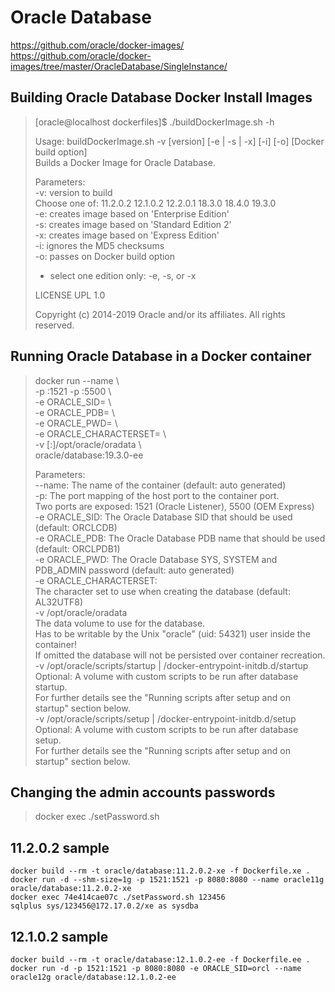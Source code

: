 # Oracle Database   
https://github.com/oracle/docker-images/   
https://github.com/oracle/docker-images/tree/master/OracleDatabase/SingleInstance/   
   
## Building Oracle Database Docker Install Images   
> [oracle@localhost dockerfiles]$ ./buildDockerImage.sh -h   
>    
> Usage: buildDockerImage.sh -v [version] [-e | -s | -x] [-i] [-o] [Docker build option]   
> Builds a Docker Image for Oracle Database.   
>    
> Parameters:   
>    -v: version to build   
>        Choose one of: 11.2.0.2  12.1.0.2  12.2.0.1  18.3.0  18.4.0  19.3.0   
>    -e: creates image based on 'Enterprise Edition'   
>    -s: creates image based on 'Standard Edition 2'   
>    -x: creates image based on 'Express Edition'   
>    -i: ignores the MD5 checksums   
>    -o: passes on Docker build option   
>    
> * select one edition only: -e, -s, or -x   
>    
> LICENSE UPL 1.0   
>    
> Copyright (c) 2014-2019 Oracle and/or its affiliates. All rights reserved.   
   
## Running Oracle Database in a Docker container   
> docker run --name <container name> \   
> -p <host port>:1521 -p <host port>:5500 \   
> -e ORACLE_SID=<your SID> \   
> -e ORACLE_PDB=<your PDB name> \   
> -e ORACLE_PWD=<your database passwords> \   
> -e ORACLE_CHARACTERSET=<your character set> \   
> -v [<host mount point>:]/opt/oracle/oradata \   
> oracle/database:19.3.0-ee   
>    
> Parameters:   
>    --name:        The name of the container (default: auto generated)   
>    -p:            The port mapping of the host port to the container port.    
>                   Two ports are exposed: 1521 (Oracle Listener), 5500 (OEM Express)   
>    -e ORACLE_SID: The Oracle Database SID that should be used (default: ORCLCDB)   
>    -e ORACLE_PDB: The Oracle Database PDB name that should be used (default: ORCLPDB1)   
>    -e ORACLE_PWD: The Oracle Database SYS, SYSTEM and PDB_ADMIN password (default: auto generated)   
>    -e ORACLE_CHARACTERSET:   
>                   The character set to use when creating the database (default: AL32UTF8)   
>    -v /opt/oracle/oradata   
>                   The data volume to use for the database.   
>                   Has to be writable by the Unix "oracle" (uid: 54321) user inside the container!   
>                   If omitted the database will not be persisted over container recreation.   
>    -v /opt/oracle/scripts/startup | /docker-entrypoint-initdb.d/startup   
>                   Optional: A volume with custom scripts to be run after database startup.   
>                   For further details see the "Running scripts after setup and on startup" section below.   
>    -v /opt/oracle/scripts/setup | /docker-entrypoint-initdb.d/setup   
>                   Optional: A volume with custom scripts to be run after database setup.   
>                   For further details see the "Running scripts after setup and on startup" section below.   
   
## Changing the admin accounts passwords   
> docker exec <container name> ./setPassword.sh <your password>   
   
## 11.2.0.2 sample   
    docker build --rm -t oracle/database:11.2.0.2-xe -f Dockerfile.xe .    
    docker run -d --shm-size=1g -p 1521:1521 -p 8080:8080 --name oracle11g oracle/database:11.2.0.2-xe    
    docker exec 74e414cae07c ./setPassword.sh 123456    
    sqlplus sys/123456@172.17.0.2/xe as sysdba    
   
## 12.1.0.2 sample   
    docker build --rm -t oracle/database:12.1.0.2-ee -f Dockerfile.ee .    
    docker run -d -p 1521:1521 -p 8080:8080 -e ORACLE_SID=orcl --name oracle12g oracle/database:12.1.0.2-ee   
